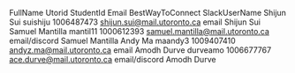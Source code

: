 FullName          Utorid    StudentId     Email                              BestWayToConnect    SlackUserName
Shijun Sui        suishiju  1006487473    shijun.sui@mail.utoronto.ca        email               Shijun Sui
Samuel Mantilla   mantil11  1000612393    samuel.mantilla@mail.utoronto.ca   email/discord       Samuel Mantilla
Andy Ma           maandy3   1009407410    andyz.ma@mail.utoronto.ca          email
Amodh Durve       durveamo  1006677767    ace.durve@mail.utoronto.ca         email/discord       Amodh Durve

